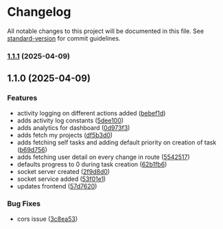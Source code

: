 # Changelog

All notable changes to this project will be documented in this file. See [standard-version](https://github.com/conventional-changelog/standard-version) for commit guidelines.

### [1.1.1](https://github.com/Kirubel1422/YouLead/compare/v1.1.0...v1.1.1) (2025-04-09)

## 1.1.0 (2025-04-09)


### Features

* activity logging on different actions added ([bebef1d](https://github.com/Kirubel1422/YouLead/commit/bebef1d16f716b0d4c7345419e7aaf7b7a40e3fe))
* adds activity log constants ([5dee100](https://github.com/Kirubel1422/YouLead/commit/5dee1009a07a9ea6ec9da2889e434d6db5a583bc))
* adds analytics for dashboard ([0d973f3](https://github.com/Kirubel1422/YouLead/commit/0d973f3381010469f072886b37845e1ed042ce84))
* adds fetch my projects ([df5b3d0](https://github.com/Kirubel1422/YouLead/commit/df5b3d0522fb25ee1e1f1411a44207641c1da694))
* adds fetching self tasks and adding default priority on creation of task ([b69d756](https://github.com/Kirubel1422/YouLead/commit/b69d7565fb791dbcc567cf69081b2addc0f91602))
* adds fetching user detail on every change in route ([5542517](https://github.com/Kirubel1422/YouLead/commit/55425178a8505ee87737d75f9e997b1c910c3fc3))
* defaults progress to 0 during task creation ([62b1fb6](https://github.com/Kirubel1422/YouLead/commit/62b1fb6a37972cac487d044e54fa8446f8bc06a4))
* socket server created ([2f9d8d0](https://github.com/Kirubel1422/YouLead/commit/2f9d8d025cb95080c294ed747e722dd94adb767b))
* socket service added ([53f01e1](https://github.com/Kirubel1422/YouLead/commit/53f01e1e7a1200bf67af75d2e07407e020639c69))
* updates frontend ([57d7620](https://github.com/Kirubel1422/YouLead/commit/57d7620456608c31e79b9f01154228a9939f5fa8))


### Bug Fixes

* cors issue ([3c8ea53](https://github.com/Kirubel1422/YouLead/commit/3c8ea53311e56f4c42b9b952ce914700d86662b7))
